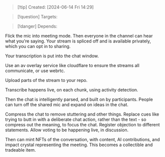 
>[!tip] Created: [2024-06-14 Fri 14:29]

>[!question] Targets: 

>[!danger] Depends: 

Flick the mic into meeting mode.
Then everyone in the channel can hear what you're saying.
Your stream is spliced off and is available privately, which you can opt in to sharing.

Your transcription is put into the chat window.

Use an av overlay service like cloudflare to ensure the streams all communicate, or use webrtc.

Upload parts of the stream to your repo.

Transcribe happens live, on each chunk, using activity detection.

Then the chat is intelligently parsed, and built on by participants.
People can turn off the shared mic and expand on ideas in the chat.

Compress the chat to remove stuttering and other things.  Replace cues like trying to butt in with a deliberate chat action, rather than the text - so compress out the meaning, to focus the chat.
Register objection to different statements.
Allow voting to be happening live, in discussion.

Then can mint NFTs of the conversation, with content, AI contributions, and impact crystal representing the meeting.  This becomes a collectible and tradeable item.